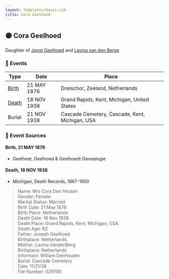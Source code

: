 ```yaml
---
layout: templates/basic.njk
title: Cora Geelhoed
---
```

## 🟣 Cora Geelhoed

Daughter of [Joost Geelhoed](/people/7/73673934) and [Lavina van den Berge](/people/7/71558365)

### 📆 Events

Type | Date | Place
------ | ------ | ------
[Birth](#event-0) | 21 MAY 1876 | Dreischor, Zeeland, Netherlands
[Death](#event-1) | 18 NOV 1938 | Grand Rapids, Kent, Michigan, United States
Burial | 21 NOV 1938 | Cascade Cemetery, Cascade, Kent, Michigan, USA

### 📰 Event Sources

#### <a id="event-0"></a> Birth, 21 MAY 1876
* Geelhoet, Geelhoed & Geelhoedt Genealogie

#### <a id="event-1"></a> Death, 18 NOV 1938
* Michigan, Death Records, 1867-1950
>   
  > Name: Mrs Cora Den Houten  
  > Gender: Female  
  > Marital Status: Married  
  > Birth Date: 21 May 1876  
  > Birth Place: Netherlands  
  > Death Date: 18 Nov 1938  
  > Death Place: Grand Rapids, Kent, Michigan, USA  
  > Death Age: 62  
  > Father: Joseph Geelhoed  
  > Birthplace: Netherlands  
  > Mother: Lavina VandenBerg  
  > Birthplace: Netherlands  
  > Informant: William DenHouten  
  > Burial: Cascade Cemetery  
  > Date: 11/21/38  
  > File Number: 029785
